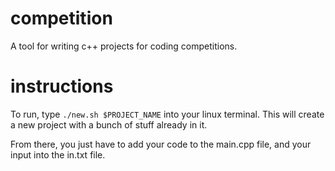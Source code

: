 # competition

A tool for writing c++ projects for coding competitions.

# instructions

To run, type `./new.sh $PROJECT_NAME` into your linux terminal.  This will create a new project with a bunch of stuff already in it.

From there, you just have to add your code to the main.cpp file, and your input into the in.txt file.
